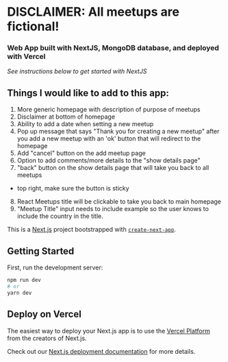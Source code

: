 # DISCLAIMER: All meetups are fictional!

### Web App built with NextJS, MongoDB database, and deployed with Vercel
  *See instructions below to get started with NextJS*
  
## Things I would like to add to this app:
1. More generic homepage with description of purpose of meetups
2. Disclaimer at bottom of homepage
3. Ability to add a date when setting a new meetup
4. Pop up message that says "Thank you for creating a new meetup" after you add a new meetup with an 'ok' button that will redirect to the homepage
5. Add "cancel" button on the add meetup page
6. Option to add comments/more details to the "show details page"
7. "back" button on the show details page that will take you back to all meetups 
 - top right, make sure the button is sticky
8. React Meetups title will be clickable to take you back to main homepage 
9. "Meetup Title" input needs to include example so the user knows to include the country in the title. 









This is a [Next.js](https://nextjs.org/) project bootstrapped with [`create-next-app`](https://github.com/vercel/next.js/tree/canary/packages/create-next-app).

## Getting Started

First, run the development server:

```bash
npm run dev
# or
yarn dev
```

## Deploy on Vercel

The easiest way to deploy your Next.js app is to use the [Vercel Platform](https://vercel.com/new?utm_medium=default-template&filter=next.js&utm_source=create-next-app&utm_campaign=create-next-app-readme) from the creators of Next.js.

Check out our [Next.js deployment documentation](https://nextjs.org/docs/deployment) for more details.
